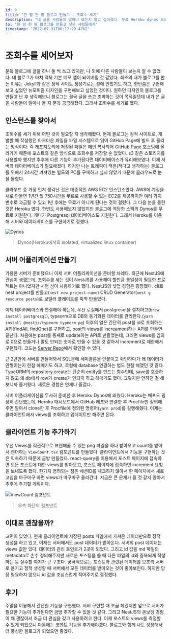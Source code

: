 ```yaml
---
id: 9
title: "한 땀 한 땀 블로그 만들기 - 조회수 세기"
description: "내 글을 사람들이 얼마나 보는지 알고 싶어졌다. 무료 Heroku dynos 도입과 함께 NestJS를 써보자"
to: "한 땀 한 땀 블로그를 만들고 싶은 사람들에게"
timestamp: "2022-07-31T06:17:29.476Z"
---
```


# 조회수를 세어보자

문득 블로그에 글을 하나 둘 씩 쓰고 있지만, 나 외에 다른 사람들이 보는지 알 수 없었다. 내 블로그가 마치 맥북 기본 메모 앱이 되어버릴 것 같았다. 최초의 내가 블로그를 만든 이유는 Jekyll과 같은 정적 사이트 생성기로는 성에 안찼기도 하고, 한번쯤은 구현해보고 싶었던 뉴모피즘 디자인을 구현해보고 싶었던 것이다. 원하던 디자인의 블로그를 만들고 난 후 생각해보니 블로그는 결국 글을 쓰고 조회하는 것이 목적일텐데 내가 쓴 글을 사람들이 얼마나 볼 지 문득 궁금해졌다. 그래서 조회수를 세기로 했다.

## 인스턴스를 찾아서

조회수를 세기 위해 어떤 것이 필요할 지 생각해봤다. 현재 블로그는 정적 사이트로, 개발할 때 작성했던 마크다운 파일을 파일 시스템으로 읽어 GitHub Page에 빌드 후 올리는 방식이다. 즉 레포지토리에 저장된 파일은 매번 복사되어 GitHub Page 호스팅에 올라가기 때문에 포스트와 같은 방식으로 조회수를 저장할 순 없었다. s3 같은 스토리지를 사용할까 했지만 추후에 다른 기능이 추가된다면 데이터베이스가 유리해보였다. 이제 서버와 데이터베이스가 필요해졌다. 하지만 나는 트래픽이 적은(적다고 생각하는) 블로그를 위해서 24시간 켜져있는 별도의 PC를 구매하고 싶지 않았기 때문에 클라우드로 눈을 돌렸다.

클라우드 중 가장 먼저 생각난 것은 대중적인 AWS EC2 인스턴스였다. AWS에 계정을 새로 만들면 1년간 월 750시간을 무료로 사용할 수 있는 EC2를 제공하지만 여러 가지 변수로 과금될 수 있고 1년 후에는 무료가 아니게 된다는 것이 걸렸다. 그 다음 눈을 돌린 것은 Heroku 였다. 한번도 사용해보지 않았지만 블로그에 적당한 스펙의 Dynos를 무료로 지원한다. 게다가 Postgresql 데이터베이스도 지원한다. 그래서 Heroku를 이용해 서버와 데이터베이스를 구현하기로 정했다.

![Dynos](dynos.png)

> Dynos(Heroku에서의 isolated, virtualized linux container)

## 서버 어플리케이션 만들기

가용한 서버가 준비됐으니 이제 서버 어플리케이션을 준비할 차례다. 최근에 NestJS에 관심이 생겼는데, 조회수를 세는 것이 NestJS를 사용해야 할만큼 통일성이 필요한 프로젝트는 아니었지만 시험 삼아 사용하기로 했다. NestJS의 셋업 경험은 굉장했다. cli로 nest project를 만들고(`nest new project-name`) CRUD Generator(`nest g resource posts`)로 보일러 플레이트를 뚝딱 만들었다.

이제 데이터베이스와 연결해야 하는데, 우선 로컬에서 postgresql을 설치하고(`brew install postgresql`), typeorm으로 DB와 동기화된 데이터를 관리한다.(`yarn install @nestjs/typeorm typeorm pg`) 이후의 일은 간단히 post를 id로 조회하는 API(findAll, findOne)를 구현하고, post의 views를 increament하는 API를 만들면 끝난다. 처음에는 post를 통째로 update하는 API로 만들었는데, 그러면 views를 임의로 0으로 만들거나 말도 안되는 숫자로 만들 수 있을 것 같아서 increment로 제한해서 구현했다. 코드는 [Server Repo](https://github.com/solidw/solidw.github.io-server)에서 확인할 수 있다.

근 2년만에 서버를 만들어봐서 SQL문에 세미콜론을 안붙이고 확인하다가 왜 데이터가 안쌓이는지 한참 헤메기도 하고, 로컬에 database 연결하는 법도 한참 헤맸던 것 같다. TypeORM의 repository.create는 단순히 entity를 만드는 함수인데, save를 호출하지 않고 왜 db에서 row가 create가 안되지 하고 헤매기도 했다. 그렇지만 안하던 걸 해보니까 즐거웠다. 새로운 경험은 언제나 즐겁다.

서버 어플리케이션을 무사히 준비한 후 Heroku Dynos에 띄웠다. Heroku는 배포도 굉장히 간단했는데, Heroku 대시보드에서 GitHub 레포와 연결한 후 Procfile만 정의해주면 알아서 clone한 후 Procfile에 정의된 명령어(`yarn prod`)를 실행해줬다. 이제는 클라이언트에서 views를 조회하고 업데이트만 해주면 된다.

## 클라이언트 기능 추가하기

우선 Views를 직관적으로 표현해줄 수 있는 png 파일을 하나 받아오고 count를 받아서 렌더하는 `ViewCount.tsx` 컴포넌트를 만들었다. 클라이언트에서 기능을 구현하는 것은 익숙하기 때문에 금방 만들었다. react-query를 이용해서 포스트 페이지에 접속하면 모든 포스트에 대한 views를 받아오고, 포스트 페이지에 접속하면 increment 요청을 보내도록 했다. 한가지 염려되는 점은 세션ID를 체크하지 않아서 한 페이지에서 새로고침을 마구마구 하면 views가 마구마구 올라간다. 지금은 큰 문제가 될 것 같지 않아서 추후에 추가할 계획이다.

![ViewCount 컴포넌트](/posts/blog-views-count/view-count.png)

> 우측 하단의 컴포넌트

## 이대로 괜찮을까?

고민이 있었다. 현재 클라이언트에 저장된 posts 파일에서 가져온 데이터만으로 정적 생성을 하고 있고, 이제는 서버에서도 post 데이터가 받아온다. 서버의 post 데이터는 views 값만 있다. 데이터의 관리 포인트가 2곳이 되었다. 그리고 id 값을 md 파일의 metadata로 손수 정의해주지만 새로운 포스팅을 쓸 때 다른 파일의 id와 중복되게 작성하는 등 실수할 여지가 큰 구조다. 궁극적으로는 포스트와 관련된 데이터를 모조리 서버로 옮기고 정적 생성할 때 서버에서 모든 데이터를 받아오는 것이 좋아보인다. 하지만 당장 필요하지 않으니 id 값을 조심스럽게 적어주기로 결정했다.

## 후기

주말을 이용해서 간단한 기능을 구현했다. 서버 구현할 때 조금 헤맸지만 앞으로 서버가 필요한 기능이 추가된다면 금방 추가할 수 있을 것 같다. 그리고 NestJS의 온보딩 경험이 꽤 괜찮아서 조금 더 관심을 갖고 사용하려고 한다. 이제 포스트의 views를 측정할 수 있게 되었으니 다음에는 코멘트 기능을 추가해야겠다. 블로그와 함께 나도 성장해서 더 풍성한 블로그가 되었으면 좋겠다.
